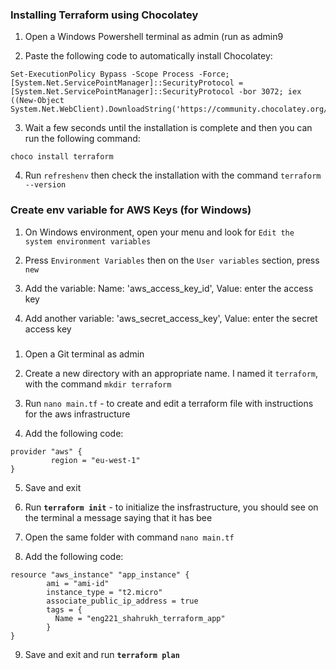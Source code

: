 ### Installing Terraform using Chocolatey

1. Open a Windows Powershell terminal as admin (run as admin9

2. Paste the following code to automatically install Chocolatey:
````
Set-ExecutionPolicy Bypass -Scope Process -Force; [System.Net.ServicePointManager]::SecurityProtocol = [System.Net.ServicePointManager]::SecurityProtocol -bor 3072; iex ((New-Object System.Net.WebClient).DownloadString('https://community.chocolatey.org/install.ps1'))
````

3. Wait a few seconds until the installation is complete and then you can run the following command:
````
choco install terraform
````

4. Run `refreshenv` then check the installation with the command `terraform --version`

### Create env variable for AWS Keys (for Windows)

1. On Windows environment, open your menu and look for `Edit the system environment variables`

2. Press `Environment Variables` then on the `User variables` section, press `new`

3. Add the variable: Name: 'aws_access_key_id', Value: enter the access key

4. Add another variable: 'aws_secret_access_key', Value: enter the secret access key

###
1. Open a Git terminal as admin

2. Create a new directory with an appropriate name. I named it `terraform`, with the command `mkdir terraform`

3. Run `nano main.tf` - to create and edit a terraform file with instructions for the aws infrastructure

4. Add the following code:
````
provider "aws" {
         region = "eu-west-1"
}
````

5. Save and exit

6. Run **`terraform init`** - to initialize the insfrastructure, you should see on the terminal a message saying that it has bee

7. Open the same folder with command `nano main.tf`

8. Add the following code:
````
resource "aws_instance" "app_instance" {
        ami = "ami-id"
        instance_type = "t2.micro"
        associate_public_ip_address = true
        tags = {
          Name = "eng221_shahrukh_terraform_app"
        }
}
````

9. Save and exit and run **`terraform plan`**
